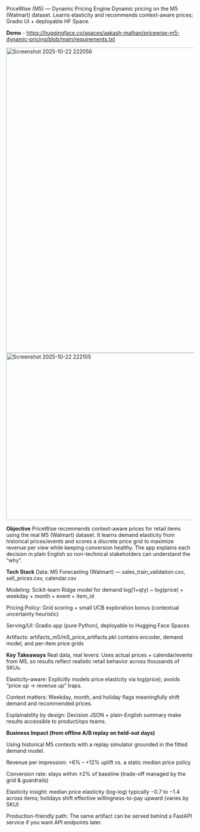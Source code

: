 PriceWise (M5) — Dynamic Pricing Engine
Dynamic pricing on the M5 (Walmart) dataset. Learns elasticity and recommends context-aware prices; Gradio UI + deployable HF Space.

**Demo** - https://huggingface.co/spaces/aakash-malhan/pricewise-m5-dynamic-pricing/blob/main/requirements.txt

<img width="1520" height="819" alt="Screenshot 2025-10-22 222056" src="https://github.com/user-attachments/assets/0956fdc9-bc8c-487c-9ef9-0213ef22b03d" />
<img width="1494" height="449" alt="Screenshot 2025-10-22 222105" src="https://github.com/user-attachments/assets/2bb8d10c-4620-479d-8dcf-0b9b62e18077" />

**Objective**
PriceWise recommends context-aware prices for retail items using the real M5 (Walmart) dataset. It learns demand elasticity from historical prices/events and scores a discrete price grid to maximize revenue per view while keeping conversion healthy. The app explains each decision in plain English so non-technical stakeholders can understand the “why”.

**Tech Stack**
Data: M5 Forecasting (Walmart) — sales_train_validation.csv, sell_prices.csv, calendar.csv

Modeling: Scikit-learn Ridge model for demand
log(1+qty) ~ log(price) + weekday + month + event + item_id

Pricing Policy: Grid scoring + small UCB exploration bonus (contextual uncertainty heuristic)

Serving/UI: Gradio app (pure Python), deployable to Hugging Face Spaces

Artifacts: artifacts_m5/m5_price_artifacts.pkl contains encoder, demand model, and per-item price grids

**Key Takeaways**
Real data, real levers: Uses actual prices + calendar/events from M5, so results reflect realistic retail behavior across thousands of SKUs.

Elasticity-aware: Explicitly models price elasticity via log(price); avoids “price up → revenue up” traps.

Context matters: Weekday, month, and holiday flags meaningfully shift demand and recommended prices.

Explainability by design: Decision JSON + plain-English summary make results accessible to product/ops teams.

**Business Impact (from offline A/B replay on held-out days)**

Using historical M5 contexts with a replay simulator grounded in the fitted demand model.

Revenue per impression: +6% – +12% uplift vs. a static median price policy

Conversion rate: stays within ±2% of baseline (trade-off managed by the grid & guardrails)

Elasticity insight: median price elasticity (log-log) typically −0.7 to −1.4 across items; holidays shift effective willingness-to-pay upward (varies by SKU)

Production-friendly path: The same artifact can be served behind a FastAPI service if you want API endpoints later.
